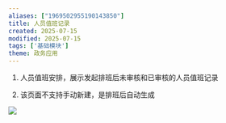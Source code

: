 ```yaml
---
aliases: ["1969502955190143850"]
title: 人员值班记录
created: 2025-07-15
modified: 2025-07-15
tags: ['基础模块']
theme: 政务应用
---
```


1.  人员值班安排，展示发起排班后未审核和已审核的人员值班记录

2.  该页面不支持手动新建，是排班后自动生成

![](a054f38beb7181cec16b2578a6e10b99.jpg)